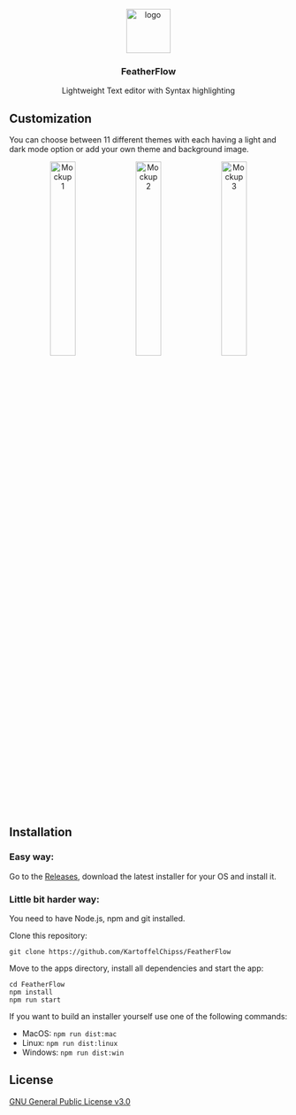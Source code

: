 <p align="center">
  <img height="80px" width="80px" src="https://file.strassburger.dev/featherflow.png" alt="logo">
  <h3 align="center"><b>FeatherFlow</b></h3>

  <p align="center" >Lightweight Text editor with Syntax highlighting</p>
</p>

## Customization

You can choose between 11 different themes with each having a light and dark mode option or add your own theme and background image.

<p align="center">
  <img src="https://file.strassburger.dev/ff_mockup_2.png" alt="Mockup 1" width="30%" />
  <img src="https://file.strassburger.dev/ff_mockup_1.png" alt="Mockup 2" width="30%" />
  <img src="https://file.strassburger.dev/ff_mockup_3.png" alt="Mockup 3" width="30%" />
</p>

## Installation

### Easy way:

Go to the [Releases](https://github.com/KartoffelChipss/FeatherFlow/releases), download the latest installer for your OS and install it.

### Little bit harder way:

You need to have Node.js, npm and git installed.

Clone this repository:

```
git clone https://github.com/KartoffelChipss/FeatherFlow
```

Move to the apps directory, install all dependencies and start the app:

```
cd FeatherFlow
npm install
npm run start
```

If you want to build an installer yourself use one of the following commands:

- MacOS: `npm run dist:mac`
- Linux: `npm run dist:linux`
- Windows: `npm run dist:win`

## License

[GNU General Public License v3.0](https://github.com/KartoffelChipss/FeatherFlow/blob/main/LICENSE)
